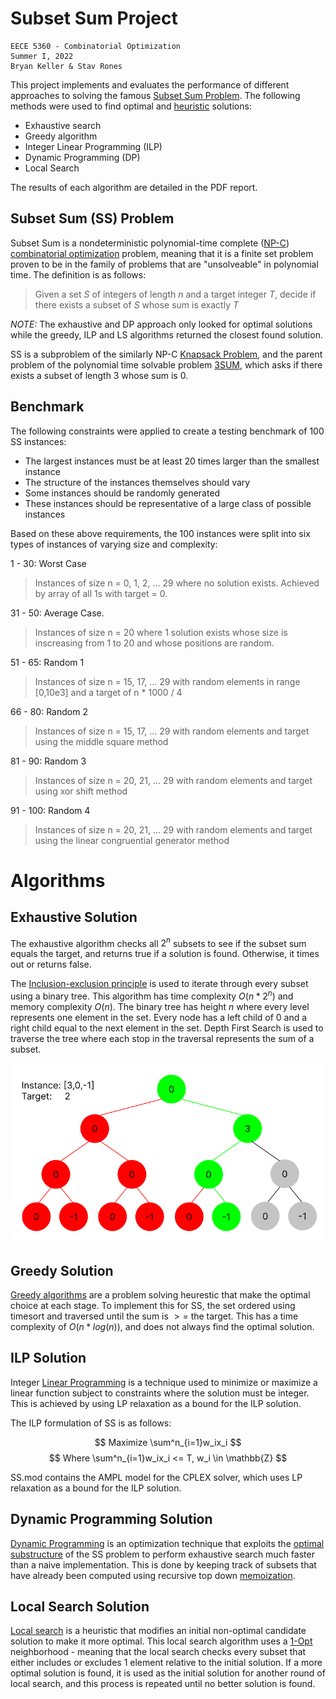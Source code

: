 # Subset Sum Project
    EECE 5360 - Combinatorial Optimization
    Summer I, 2022
    Bryan Keller & Stav Rones

This project implements and evaluates the performance of different approaches to solving the famous [Subset Sum Problem](https://en.wikipedia.org/wiki/Subset_sum_problem).  The following methods were used to find optimal and [heuristic](https://en.wikipedia.org/wiki/Heuristic_(computer_science)) solutions:

- Exhaustive search
- Greedy algorithm
- Integer Linear Programming (ILP)
- Dynamic Programming (DP)
- Local Search

The results of each algorithm are detailed in the PDF report.

## Subset Sum (SS) Problem

Subset Sum is a nondeterministic polynomial-time complete ([NP-C](https://en.wikipedia.org/wiki/NP-completeness)) [combinatorial optimization](https://en.wikipedia.org/wiki/Combinatorial_optimization) problem, meaning that it is a finite set problem proven to be in the family of problems that are "unsolveable" in polynomial time. The definition is as follows:

> Given a set $S$ of integers of length $n$ and a target integer $T$, decide if there exists a subset of $S$ whose sum is exactly $T$

_NOTE:_ The exhaustive and DP approach only looked for optimal solutions while the greedy, ILP and LS algorithms returned the closest found solution. 

SS is a subproblem of the similarly NP-C [Knapsack Problem](https://en.wikipedia.org/wiki/Knapsack_problem#:~:text=The%20knapsack%20problem%20is%20a,is%20as%20large%20as%20possible.), and the parent problem of the polynomial time solvable problem [3SUM](https://en.wikipedia.org/wiki/3SUM), which asks if there exists a subset of length 3 whose sum is 0. 

## Benchmark

The following constraints were applied to create a testing benchmark of 100 SS instances:
- The largest instances must be at least 20 times larger than the smallest instance
- The structure of the instances themselves should vary
- Some instances should be randomly generated
- These instances should be representative of a large class of possible instances 

Based on these above requirements, the 100 instances were split into six types of instances of varying size and complexity:

1 - 30: Worst Case
> Instances of size n = 0, 1, 2, ... 29 where no solution exists. Achieved by array of all 1s with target = 0.

31 - 50: Average Case.
> Instances of size n = 20 where 1 solution exists whose size is inscreasing from 1 to 20 and whose positions are random.

51 - 65: Random 1
> Instances of size n = 15, 17, ... 29 with random elements in range [0,10e3] and a target of n * 1000 / 4

66 - 80: Random 2
> Instances of size n = 15, 17, ... 29 with random elements and target using the middle square method

81 - 90: Random 3
> Instances of size n = 20, 21, ... 29 with random elements and target using xor shift method

91 - 100: Random 4
> Instances of size n = 20, 21, ... 29 with random elements and target using the linear congruential generator method

# Algorithms

## Exhaustive Solution

The exhaustive algorithm checks all $2^n$ subsets to see if the subset sum equals the target, and returns true if a solution is found. Otherwise, it times out or returns false.

The [Inclusion-exclusion principle](https://en.wikipedia.org/wiki/Inclusion%E2%80%93exclusion_principle) is used to iterate through every subset using a binary tree. This algorithm has time complexity $O(n*2^n)$ and memory complexity $O(n)$. The binary tree has height $n$ where every level represents one element in the set. Every node has a left child of 0 and a right child equal to the next element in the set. Depth First Search is used to traverse the tree where each stop in the traversal represents the sum of a subset.   

![](exhaustive_tree.png)

## Greedy Solution

[Greedy algorithms](https://en.wikipedia.org/wiki/Greedy_algorithm) are a problem solving heurestic that make the optimal choice at each stage. To implement this for SS, the set ordered using timesort and traversed until the sum is $>=$ the target. This has a time complexity of $O(n*log(n))$, and does not always find the optimal solution. 

## ILP Solution

Integer [Linear Programming](https://en.wikipedia.org/wiki/Linear_programming) is a technique used to minimize or maximize a linear function subject to constraints where the solution must be integer. This is achieved by using LP relaxation as a bound for the ILP solution. 

The ILP formulation of SS is as follows:

$$ Maximize \sum^n_{i=1}w_ix_i $$
$$ Where \sum^n_{i=1}w_ix_i <= T, w_i \in \mathbb{Z} $$

SS.mod contains the AMPL model for the CPLEX solver, which uses LP relaxation as a bound for the ILP solution. 

## Dynamic Programming Solution
[Dynamic Programming](https://en.wikipedia.org/wiki/Dynamic_programming) is an optimization technique that exploits the [optimal substructure](https://en.wikipedia.org/wiki/Optimal_substructure) of the SS problem to perform exhaustive search much faster than a naive implementation. This is done by keeping track of subsets that have already been computed using recursive top down [memoization](https://en.wikipedia.org/wiki/Memoization).


## Local Search Solution

[Local search](https://en.wikipedia.org/wiki/Local_search_(optimization)) is a heuristic that modifies an initial non-optimal candidate solution to make it more optimal. 
This local search algorithm uses a [1-Opt](https://en.wikipedia.org/wiki/2-opt) neighborhood - meaning that the local search checks every subset that either includes or excludes 1 element relative to the initial solution. If a more optimal solution is found, it is used as the initial solution for another round of local search, and this process is repeated until no better solution is found.
